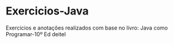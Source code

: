 # Exercicios-Java
Exercicios e anotações realizados com base no livro: Java como Programar-10º Ed deitel
